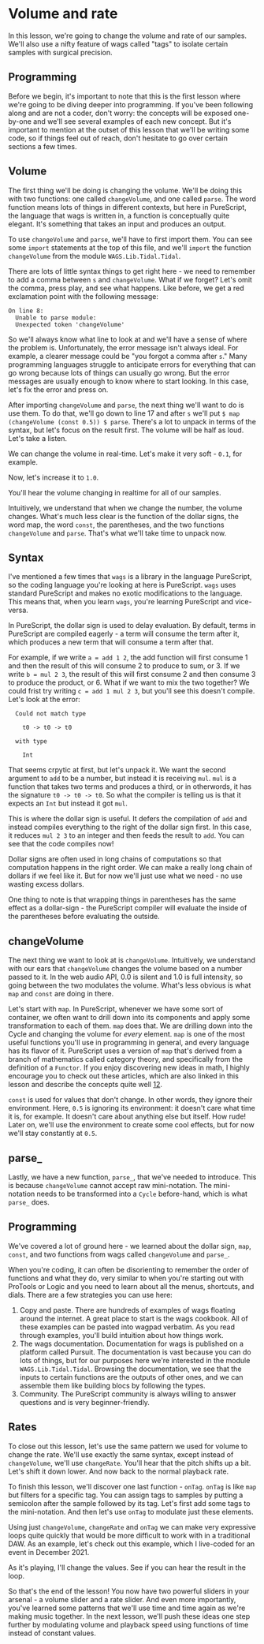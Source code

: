 # Volume and rate

In this lesson, we're going to change the volume and rate of our samples. We'll also use a nifty feature of wags called "tags" to isolate certain samples with surgical precision.

## Programming

Before we begin, it's important to note that this is the first lesson where we're going to be diving deeper into programming. If you've been following along and are not a coder, don't worry: the concepts will be exposed one-by-one and we'll see several examples of each new concept. But it's important to mention at the outset of this lesson that we'll be writing some code, so if things feel out of reach, don't hesitate to go over certain sections a few times.

## Volume

The first thing we'll be doing is changing the volume. We'll be doing this with two functions: one called `changeVolume`, and one called `parse`. The word function means lots of things in different contexts, but here in PureScript, the language that wags is written in, a function is conceptually quite elegant. It's something that takes an input and produces an output.

To use `changeVolume` and `parse`, we'll have to first import them. You can see some `import` statements at the top of this file, and we'll `import` the function `changeVolume` from the module `WAGS.Lib.Tidal.Tidal`.

There are lots of little syntax things to get right here - we need to remember to add a comma between `s` and `changeVolume`. What if we forget? Let's omit the comma, press play, and see what happens. Like before, we get a red exclamation point with the following message:

```
On line 8:
  Unable to parse module:
  Unexpected token 'changeVolume'
```

So we'll always know what line to look at and we'll have a sense of where the problem is. Unfortunately, the error message isn't always ideal. For example, a clearer message could be "you forgot a comma after `s`." Many programming languages struggle to anticipate errors for everything that can go wrong because lots of things can usually go wrong. But the error messages are usually enough to know where to start looking. In this case, let's fix the error and press on.

After importing `changeVolume` and `parse`, the next thing we'll want to do is use them. To do that, we'll go down to line 17 and after `s` we'll put `$ map (changeVolume (const 0.5)) $ parse`. There's a lot to unpack in terms of the syntax, but let's focus on the result first. The volume will be half as loud. Let's take a listen.

We can change the volume in real-time. Let's make it very soft - `0.1`, for example.

Now, let's increase it to `1.0`.

You'll hear the volume changing in realtime for all of our samples.

Intuitively, we understand that when we change the number, the volume changes. What's much less clear is the function of the dollar signs, the word map, the word `const`, the parentheses, and the two functions `changeVolume` and `parse`. That's what we'll take time to unpack now.

## Syntax

I've mentioned a few times that `wags` is a library in the language PureScript, so the coding language you're looking at here is PureScript. `wags` uses standard PureScript and makes no exotic modifications to the language. This means that, when you learn `wags`, you're learning PureScript and vice-versa.

In PureScript, the dollar sign is used to delay evaluation. By default, terms in PureScript are compiled eagerly - a term will consume the term after it, which produces a new term that will consume a term after that.

For example, if we write `a = add 1 2`, the add function will first consume 1 and then the result of this will consume 2 to produce to sum, or 3. If we write `b = mul 2 3`, the result of this will first consume 2 and then consume 3 to produce the product, or 6. What if we want to mix the two together? We could frist try writing `c = add 1 mul 2 3`, but you'll see this doesn't compile. Let's look at the error:

```
  Could not match type

    t0 -> t0 -> t0

  with type

    Int
```

That seems crpytic at first, but let's unpack it. We want the second argument to `add` to be a number, but instead it is receiving `mul`. `mul` is a function that takes two terms and produces a third, or in otherwords, it has the signature `t0 -> t0 -> t0`. So what the compiler is telling us is that it expects an `Int` but instead it got `mul`.

This is where the dollar sign is useful. It defers the compilation of `add` and instead compiles everything to the right of the dollar sign first. In this case, it reduces `mul 2 3` to an integer and then feeds the result to `add`. You can see that the code compiles now!

Dollar signs are often used in long chains of computations so that computation happens in the right order. We can make a really long chain of dollars if we feel like it.  But for now we'll just use what we need - no use wasting excess dollars.

One thing to note is that wrapping things in parentheses has the same effect as a dollar-sign - the PureScript compiler will evaluate the inside of the parentheses before evaluating the outside.

## changeVolume

The next thing we want to look at is `changeVolume`. Intuitively, we understand with our ears that `changeVolume` changes the volume based on a number passed to it. In the web audio API, 0.0 is silent and 1.0 is full intensity, so going between the two modulates the volume. What's less obvious is what `map` and `const` are doing in there.

Let's start with `map`. In PureScript, whenever we have some sort of container, we often want to drill down into its components and apply some transformation to each of them. `map` does that. We are drilling down into the Cycle and changing the volume for _every_ element. `map` is one of the most useful functions you'll use in programming in general, and every language has its flavor of it. PureScript uses a version of `map` that's derived from a branch of mathematics called category theory, and specifically from the definition of a `Functor`. If you enjoy discovering new ideas in math, I highly encourage you to check out these articles, which are also linked in this lesson and describe the concepts quite well [1](https://medium.com/@lettier/your-easy-guide-to-monads-applicatives-functors-862048d61610)[2](https://bartoszmilewski.com/2015/01/20/functors/).

`const` is used for values that don't change. In other words, they ignore their environment. Here, `0.5` is ignoring its environment: it doesn't care what time it is, for example. It doesn't care about anything else but itself. How rude! Later on, we'll use the environment to create some cool effects, but for now we'll stay constantly at `0.5`.

## parse_

Lastly, we have a new function, `parse_`, that we've needed to introduce. This is because `changeVolume` cannot accept raw mini-notation. The mini-notation needs to be transformed into a `Cycle` before-hand, which is what `parse_` does.

## Programming

We've covered a lot of ground here - we learned about the dollar sign, `map`, `const`, and two functions from wags called `changeVolume` and `parse_`.

When you're coding, it can often be disorienting to remember the order of functions and what they do, very similar to when you're starting out with ProTools or Logic and you need to learn about all the menus, shortcuts, and dials. There are a few strategies you can use here:

1. Copy and paste. There are hundreds of examples of wags floating around the internet. A great place to start is the wags cookbook. All of these examples can be pasted into wagpad verbatim. As you read through examples, you'll build intuition about how things work.
2. The wags documentation. Documentation for wags is published on a platform called Pursuit. The documentation is vast because you can do lots of things, but for our purposes here we're interested in the module `WAGS.Lib.Tidal.Tidal`. Browsing the documentation, we see that the inputs to certain functions are the outputs of other ones, and we can assemble them like building blocs by following the types.
3. Community. The PureScript community is always willing to answer questions and is very beginner-friendly.

## Rates

To close out this lesson, let's use the same pattern we used for volume to change the rate. We'll use exactly the same syntax, except instead of `changeVolume`, we'll use `changeRate`. You'll hear that the pitch shifts up a bit. Let's shift it down lower. And now back to the normal playback rate.

To finish this lesson, we'll discover one last function - `onTag`. `onTag` is like `map` but filters for a specific tag. You can assign tags to samples by putting a semicolon after the sample followed by its tag. Let's first add some tags to the mini-notation. And then let's use `onTag` to modulate just these elements.

Using just `changeVolume`, `changeRate` and `onTag` we can make very expressive loops quite quickly that would be more difficult to work with in a traditional DAW. As an example, let's check out this example, which I live-coded for an event in December 2021.

As it's playing, I'll change the values. See if you can hear the result in the loop.

So that's the end of the lesson! You now have two powerful sliders in your arsenal - a volume slider and a rate slider. And even more importantly, you've learned some patterns that we'll use time and time again as we're making music together. In the next lesson, we'll push these ideas one step further by modulating volume and playback speed using functions of time instead of constant values.
